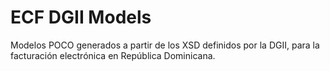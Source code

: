 # ECF DGII Models

Modelos POCO generados a partir de los XSD definidos por la DGII, para la facturación electrónica en República Dominicana.